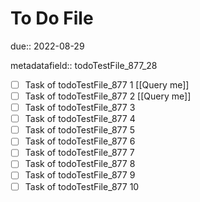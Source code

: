 # To Do File

due:: 2022-08-29

metadatafield:: todoTestFile_877_28

- [ ] Task of todoTestFile_877 1 [[Query me]]
- [ ] Task of todoTestFile_877 2 [[Query me]]
- [ ] Task of todoTestFile_877 3
- [ ] Task of todoTestFile_877 4
- [ ] Task of todoTestFile_877 5
- [ ] Task of todoTestFile_877 6
- [ ] Task of todoTestFile_877 7
- [ ] Task of todoTestFile_877 8
- [ ] Task of todoTestFile_877 9
- [ ] Task of todoTestFile_877 10